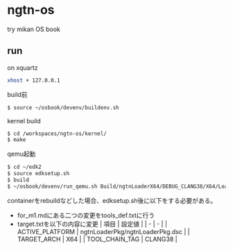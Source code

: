 # ngtn-os
try mikan OS book


## run
on xquartz
```bash
xhost + 127.0.0.1
```

build前
```bash
$ source ~/osbook/devenv/buildenv.sh 
```

kernel build
```bash
$ cd /workspaces/ngtn-os/kernel/
$ make
```

qemu起動
```bash
$ cd ~/edk2
$ source edksetup.sh
$ build
$ ~/osbook/devenv/run_qemu.sh Build/ngtnLoaderX64/DEBUG_CLANG38/X64/Loader.efi /workspaces/ngtn-os/kernel/kernel.elf
```

containerをrebuildなどした場合、edksetup.sh後に以下をする必要がある。
- for_m1.mdにある二つの変更をtools_def.txtに行う
- target.txtを以下の内容に変更
    | 項目 | 設定値 |
    | - | - |
    | ACTIVE_PLATFORM | ngtnLoaderPkg/ngtnLoaderPkg.dsc |
    | TARGET_ARCH | X64 |
    | TOOL_CHAIN_TAG | CLANG38 |
